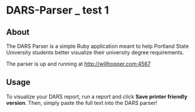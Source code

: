# DARS-Parser _ test 1

## About

The DARS Parser is a simple Ruby application meant to help Portland State University students better visualize their university degree requirements.

The parser is up and running at http://willhopper.com:4567

## Usage

To visualize your DARS report, run a report and click **Save printer friendly version**. Then, simply paste the full text into the DARS parser!
